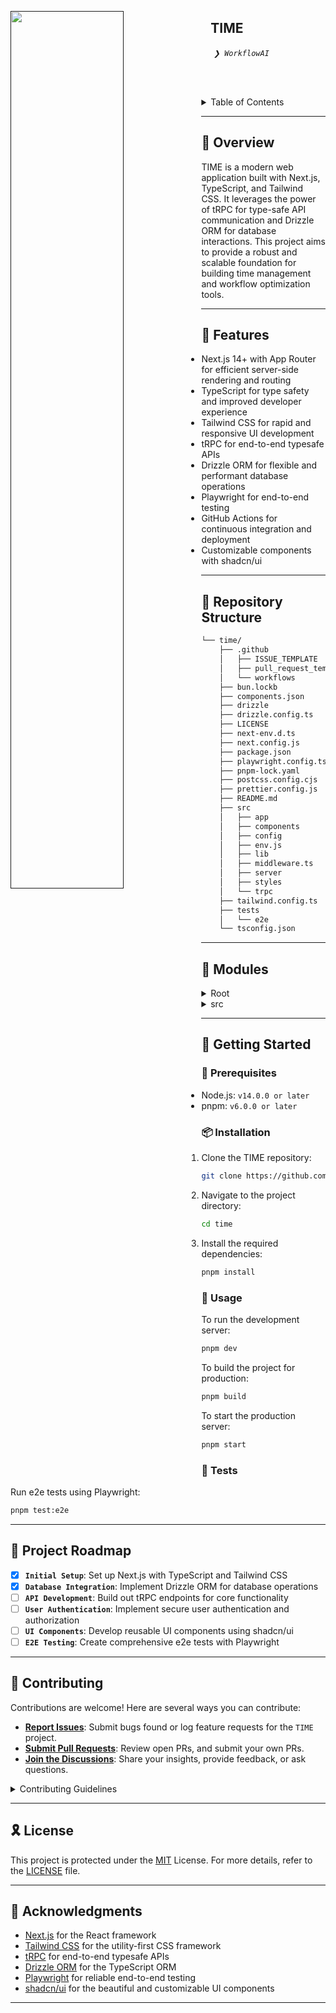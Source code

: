 [<img src="LLM" align="left" width="60%" padding="20">]()

## &nbsp;&nbsp; TIME

&nbsp;&nbsp;&nbsp;&nbsp; *<code>❯ WorkflowAI</code>*

<p align="left">&nbsp;&nbsp;
	<!-- local repository, no metadata badges. --></p>

<br>

<details><summary>Table of Contents</summary>

- [📍 Overview](#-overview)
- [👾 Features](#-features)
- [📂 Repository Structure](#-repository-structure)
- [🧩 Modules](#-modules)
- [🚀 Getting Started](#-getting-started)
    - [🔖 Prerequisites](#-prerequisites)
    - [📦 Installation](#-installation)
    - [🤖 Usage](#-usage)
    - [🧪 Tests](#-tests)
- [📌 Project Roadmap](#-project-roadmap)
- [🤝 Contributing](#-contributing)
- [🎗 License](#-license)
- [🙌 Acknowledgments](#-acknowledgments)

</details>
<hr>

## 📍 Overview

TIME is a modern web application built with Next.js, TypeScript, and Tailwind CSS. It leverages the power of tRPC for type-safe API communication and Drizzle ORM for database interactions. This project aims to provide a robust and scalable foundation for building time management and workflow optimization tools.

---

## 👾 Features

- Next.js 14+ with App Router for efficient server-side rendering and routing
- TypeScript for type safety and improved developer experience
- Tailwind CSS for rapid and responsive UI development
- tRPC for end-to-end typesafe APIs
- Drizzle ORM for flexible and performant database operations
- Playwright for end-to-end testing
- GitHub Actions for continuous integration and deployment
- Customizable components with shadcn/ui

---

## 📂 Repository Structure

```sh
└── time/
    ├── .github
    │   ├── ISSUE_TEMPLATE
    │   ├── pull_request_template.md
    │   └── workflows
    ├── bun.lockb
    ├── components.json
    ├── drizzle
    ├── drizzle.config.ts
    ├── LICENSE
    ├── next-env.d.ts
    ├── next.config.js
    ├── package.json
    ├── playwright.config.ts
    ├── pnpm-lock.yaml
    ├── postcss.config.cjs
    ├── prettier.config.js
    ├── README.md
    ├── src
    │   ├── app
    │   ├── components
    │   ├── config
    │   ├── env.js
    │   ├── lib
    │   ├── middleware.ts
    │   ├── server
    │   ├── styles
    │   └── trpc
    ├── tailwind.config.ts
    ├── tests
    │   └── e2e
    └── tsconfig.json
```

---

## 🧩 Modules

<details closed><summary>Root</summary>

| File | Summary |
| --- | --- |
| [components.json](components.json) | Configuration file for UI components, likely used with shadcn/ui |
| [drizzle.config.ts](drizzle.config.ts) | Configuration file for Drizzle ORM, defining database connection and schema location |
| [next-env.d.ts](next-env.d.ts) | Type definitions for Next.js environment |
| [next.config.js](next.config.js) | Configuration file for Next.js, customizing build and runtime behavior |
| [package.json](package.json) | Project metadata and dependencies |
| [playwright.config.ts](playwright.config.ts) | Configuration for Playwright e2e tests |
| [postcss.config.cjs](postcss.config.cjs) | PostCSS configuration, likely for Tailwind CSS processing |
| [prettier.config.js](prettier.config.js) | Configuration for Prettier code formatter |
| [tailwind.config.ts](tailwind.config.ts) | Tailwind CSS configuration |
| [tsconfig.json](tsconfig.json) | TypeScript compiler configuration |

</details>

<details closed><summary>src</summary>

| File | Summary |
| --- | --- |
| [env.js](src/env.js) | Environment variable validation and typing |
| [middleware.ts](src/middleware.ts) | Next.js middleware for request/response modifications |

</details>

---

## 🚀 Getting Started

### 🔖 Prerequisites

- Node.js: `v14.0.0 or later`
- pnpm: `v6.0.0 or later`

### 📦 Installation

1. Clone the TIME repository:
```sh
git clone https://github.com/YourUsername/time.git
```

2. Navigate to the project directory:
```sh
cd time
```

3. Install the required dependencies:
```sh
pnpm install
```

### 🤖 Usage

To run the development server:

```sh
pnpm dev
```

To build the project for production:

```sh
pnpm build
```

To start the production server:

```sh
pnpm start
```

### 🧪 Tests

Run e2e tests using Playwright:

```sh
pnpm test:e2e
```

---

## 📌 Project Roadmap

- [X] **`Initial Setup`**: Set up Next.js with TypeScript and Tailwind CSS
- [X] **`Database Integration`**: Implement Drizzle ORM for database operations
- [ ] **`API Development`**: Build out tRPC endpoints for core functionality
- [ ] **`User Authentication`**: Implement secure user authentication and authorization
- [ ] **`UI Components`**: Develop reusable UI components using shadcn/ui
- [ ] **`E2E Testing`**: Create comprehensive e2e tests with Playwright

---

## 🤝 Contributing

Contributions are welcome! Here are several ways you can contribute:

- **[Report Issues](https://github.com/YourUsername/time/issues)**: Submit bugs found or log feature requests for the `TIME` project.
- **[Submit Pull Requests](https://github.com/YourUsername/time/pulls)**: Review open PRs, and submit your own PRs.
- **[Join the Discussions](https://github.com/YourUsername/time/discussions)**: Share your insights, provide feedback, or ask questions.

<details closed>
<summary>Contributing Guidelines</summary>

1. **Fork the Repository**: Start by forking the project repository to your GitHub account.
2. **Clone Locally**: Clone the forked repository to your local machine using a Git client.
   ```sh
   git clone https://github.com/YourUsername/time.git
   ```
3. **Create a New Branch**: Always work on a new branch, giving it a descriptive name.
   ```sh
   git checkout -b new-feature-x
   ```
4. **Make Your Changes**: Develop and test your changes locally.
5. **Commit Your Changes**: Commit with a clear message describing your updates.
   ```sh
   git commit -m 'Implemented new feature x.'
   ```
6. **Push to GitHub**: Push the changes to your forked repository.
   ```sh
   git push origin new-feature-x
   ```
7. **Submit a Pull Request**: Create a PR against the original project repository. Clearly describe the changes and their motivations.

Once your PR is reviewed and approved, it will be merged into the main branch. Congratulations on your contribution!
</details>

---

## 🎗 License

This project is protected under the [MIT](https://choosealicense.com/licenses/mit/) License. For more details, refer to the [LICENSE](LICENSE) file.

---

## 🙌 Acknowledgments

- [Next.js](https://nextjs.org/) for the React framework
- [Tailwind CSS](https://tailwindcss.com/) for the utility-first CSS framework
- [tRPC](https://trpc.io/) for end-to-end typesafe APIs
- [Drizzle ORM](https://orm.drizzle.team/) for the TypeScript ORM
- [Playwright](https://playwright.dev/) for reliable end-to-end testing
- [shadcn/ui](https://ui.shadcn.com/) for the beautiful and customizable UI components

---